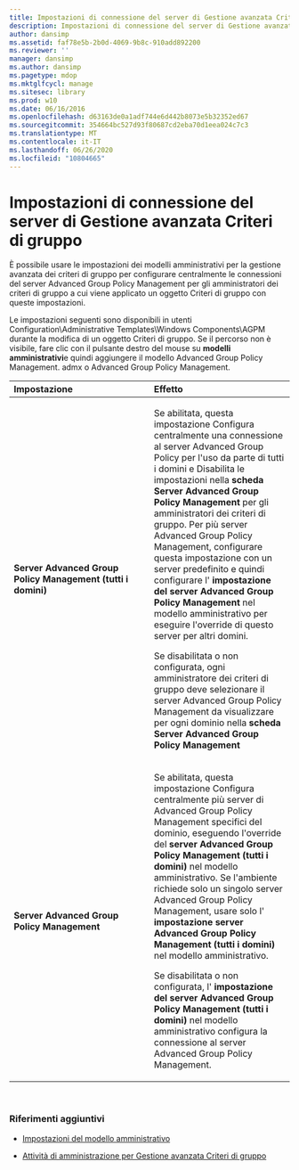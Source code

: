 ```yaml
---
title: Impostazioni di connessione del server di Gestione avanzata Criteri di gruppo
description: Impostazioni di connessione del server di Gestione avanzata Criteri di gruppo
author: dansimp
ms.assetid: faf78e5b-2b0d-4069-9b8c-910add892200
ms.reviewer: ''
manager: dansimp
ms.author: dansimp
ms.pagetype: mdop
ms.mktglfcycl: manage
ms.sitesec: library
ms.prod: w10
ms.date: 06/16/2016
ms.openlocfilehash: d63163de0a1adf744e6d442b8073e5b32352ed67
ms.sourcegitcommit: 354664bc527d93f80687cd2eba70d1eea024c7c3
ms.translationtype: MT
ms.contentlocale: it-IT
ms.lasthandoff: 06/26/2020
ms.locfileid: "10804665"
---
```

# Impostazioni di connessione del server di Gestione avanzata Criteri di gruppo


È possibile usare le impostazioni dei modelli amministrativi per la gestione avanzata dei criteri di gruppo per configurare centralmente le connessioni del server Advanced Group Policy Management per gli amministratori dei criteri di gruppo a cui viene applicato un oggetto Criteri di gruppo con queste impostazioni.

Le impostazioni seguenti sono disponibili in utenti Configuration\\Administrative Templates\\Windows Components\\AGPM durante la modifica di un oggetto Criteri di gruppo. Se il percorso non è visibile, fare clic con il pulsante destro del mouse su **modelli amministrativi**e quindi aggiungere il modello Advanced Group Policy Management. admx o Advanced Group Policy Management.

<table>
<colgroup>
<col width="50%" />
<col width="50%" />
</colgroup>
<thead>
<tr class="header">
<th align="left">Impostazione</th>
<th align="left">Effetto</th>
</tr>
</thead>
<tbody>
<tr class="odd">
<td align="left"><p><strong>Server Advanced Group Policy Management (tutti i domini)</strong></p></td>
<td align="left"><p>Se abilitata, questa impostazione Configura centralmente una connessione al server Advanced Group Policy per l'uso da parte di tutti i domini e Disabilita le impostazioni nella <strong> scheda Server Advanced Group Policy Management </strong> per gli amministratori dei criteri di gruppo. Per più server Advanced Group Policy Management, configurare questa impostazione con un server predefinito e quindi configurare l' <strong> impostazione del server Advanced Group Policy Management </strong> nel modello amministrativo per eseguire l'override di questo server per altri domini.</p>
<p>Se disabilitata o non configurata, ogni amministratore dei criteri di gruppo deve selezionare il server Advanced Group Policy Management da visualizzare per ogni dominio nella <strong> scheda Server Advanced Group Policy Management </strong></p></td>
</tr>
<tr class="even">
<td align="left"><p><strong>Server Advanced Group Policy Management</strong></p></td>
<td align="left"><p>Se abilitata, questa impostazione Configura centralmente più server di Advanced Group Policy Management specifici del dominio, eseguendo l'override del <strong> server Advanced Group Policy Management (tutti i domini) </strong> nel modello amministrativo. Se l'ambiente richiede solo un singolo server Advanced Group Policy Management, usare solo l' <strong> impostazione server Advanced Group Policy Management (tutti i domini) </strong> nel modello amministrativo.</p>
<p>Se disabilitata o non configurata, l' <strong> impostazione del server Advanced Group Policy Management (tutti i domini) </strong> nel modello amministrativo configura la connessione al server Advanced Group Policy Management.</p></td>
</tr>
</tbody>
</table>

 

### Riferimenti aggiuntivi

-   [Impostazioni del modello amministrativo](administrative-template-settings.md)

-   [Attività di amministrazione per Gestione avanzata Criteri di gruppo](performing-agpm-administrator-tasks.md)

 

 





